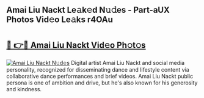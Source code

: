 ## Amai Liu Nackt Le𝚊k𝚎d N𝚞𝚍es - Part-aUX Photos Vid𝚎o Le𝚊ks r4OAu

# <h2><a href="http://fba09u.evod.top/?m=Amai+Liu+Nackt">🔗 👉🔴 Amai Liu Nackt Vid𝚎o Ph𝚘t𝚘s</a></h2>

[![Amai Liu Nackt N𝚞d𝚎s](https://i.imgur.com/8V9OHl7.gif)](http://fba09u.evod.top/?m=Amai+Liu+Nackt)
Digital artist Amai Liu Nackt and social media personality, recognized for disseminating dance and lifestyle content via collaborative dance performances and brief videos. Amai Liu Nackt public persona is one of ambition and drive, but he's also known for his generosity and kindness. 
